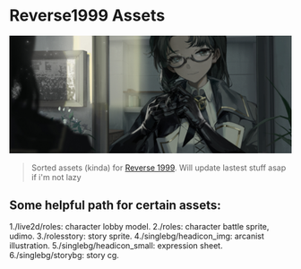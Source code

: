 # **Reverse1999 Assets**
![Header image](singlebg/storybg/bg/at_jingzhongdez.png)

>Sorted assets (kinda) for [Reverse 1999](https://www.biligame.com/detail/?id=107530).
>Will update lastest stuff asap if i'm not lazy

## Some helpful path for certain assets:
1./live2d/roles: character lobby model.
2./roles: character battle sprite, udimo.
3./rolesstory: story sprite.
4./singlebg/headicon_img: arcanist illustration.
5./singlebg/headicon_small: expression sheet.
6./singlebg/storybg: story cg.


